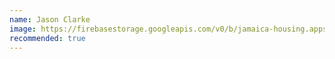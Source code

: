 ```yaml
---
name: Jason Clarke
image: https://firebasestorage.googleapis.com/v0/b/jamaica-housing.appspot.com/o/property_images%2FqhdYBX7tVfOcUyV6bYtFOP9JGiD2%2F1633470036810_20210802_020646.png?alt=media&token=33ccb828-5abe-4f11-a305-0feac2b88132
recommended: true
---
```


